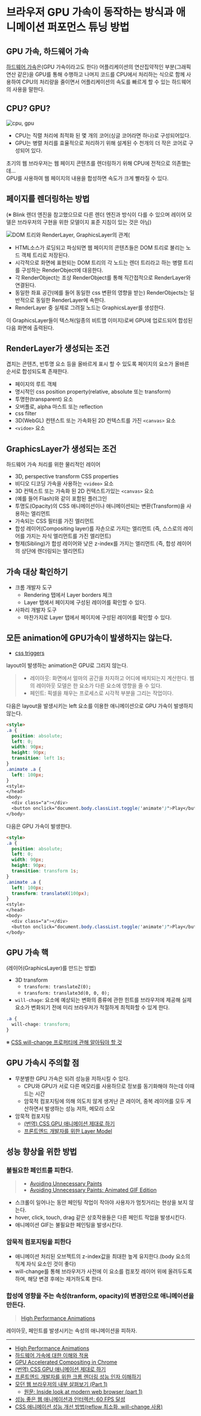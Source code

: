 # 브라우저 GPU 가속이 동작하는 방식과 애니메이션 퍼포먼스 튜닝 방법

## GPU 가속, 하드웨어 가속

[하드웨어 가속](https://ko.wikipedia.org/wiki/%ED%95%98%EB%93%9C%EC%9B%A8%EC%96%B4_%EA%B0%80%EC%86%8D)은(GPU 가속이라고도 한다) 어플리케이션의 연산집약적인 부분(그래픽 연산 같은)을 GPU를 통해 수행하고 나머지 코드를 CPU에서 처리하는 식으로 함께 사용하여 CPU의 처리량을 줄이면서 어플리케이션의 속도를 빠르게 할 수 있는 하드웨어의 사용을 말한다.

## CPU? GPU?

![cpu, gpu](../asset/cpu-and-gpu.jpg)

- CPU는 직렬 처리에 최적화 된 몇 개의 코어(싱글 코어라면 하나)로 구성되어있다.
- GPU는 병렬 처리를 효율적으로 처리하기 위해 설계된 수 천개의 더 작은 코어로 구성되어 있다.

초기의 웹 브라우저는 웹 페이지 콘텐츠를 렌더링하기 위해 CPU에 전적으로 의존했는데...  
GPU를 사용하여 웹 페이지의 내용을 합성하면 속도가 크게 빨라질 수 있다.

## 페이지를 렌더링하는 방법

(※ Blink 렌더 엔진을 참고했으므로 다른 렌더 엔진과 방식이 다를 수 있으며 레이어 모델은 브라우저의 구현을 위한 모델이지 표준 지침이 있는 것은 아님)

![DOM 트리와 RenderLayer, GraphicsLayer의 관계(](../asset/the_compositing_forest.png)

- HTML소스가 로딩되고 파싱되면 웹 페이지의 콘텐츠들은 DOM 트리로 불리는 노드 객체 트리로 저장된다.
- 시각적으로 화면에 표현되는 DOM 트리의 각 노드는 렌더 트리라고 하는 병렬 트리를 구성하는 RenderObject에 대응한다.
- 각 RenderObject는 조상 RenderObject를 통해 직간접적으로 RenderLayer와 연결된다.
- 동일한 좌표 공간(에를 들어 동일한 css 변환의 영향을 받는) RenderObjects는 일반적으로 동일한 RenderLayer에 속한다.
- RenderLayer 중 실제로 그려질 노드는 GraphicsLayer를 생성한다.

이 GraphicsLayer들이 텍스쳐(일종의 비트맵 이미지)로써 GPU에 업로드되어 합성된 다음 화면에 출력된다.

## RenderLayer가 생성되는 조건

겹치는 콘텐츠, 반투명 요소 등을 올바르게 표시 할 수 있도록 페이지의 요소가 올바른 순서로 합성되도록 존재한다.

- 페이지의 루트 객체
- 명시적인 css position property(relative, absolute 또는 transform)
- 투명한(transparent) 요소
- 오버플로, alpha 마스트 또는 reflection
- css filter
- 3D(WebGL) 컨텐스트 또는 가속화된 2D 컨텍스트를 가진 `<canvas>` 요소
- `<vidoe>` 요소

## GraphicsLayer가 생성되는 조건

하드웨어 가속 처리를 위한 물리적인 레이어

- 3D, perspective transform CSS properties
- 비디오 디코딩 가속을 사용하는 `<video>` 요소
- 3D 컨텍스트 또는 가속화 된 2D 컨텍스트가있는 `<canvas>` 요소
- (예를 들어 Flash)와 같이 포함된 플러그인
- 투명도(Opacity)의 CSS 애니메이션이나 애니메이션되는 변환(Transform)을 사용하는 엘리먼트
- 가속되는 CSS 필터를 가진 엘리먼트
- 합성 레이어(Compositing layer)를 자손으로 가지는 엘리먼트 (즉, 스스로의 레이어를 가지는 자식 엘리먼트를 가진 엘리먼트)
- 형제(Sibling)가 합성 레이어와 낮은 z-index를 가지는 엘리먼트 (즉, 합성 레이어의 상단에 렌더링되는 엘리먼트)

## 가속 대상 확인하기

- 크롬 개발자 도구
  - Rendering 탭에서 Layer borders 체크
  - Layer 탭에서 페이지에 구성된 레이어를 확인할 수 있다.
- 사파리 개발자 도구
  - 마찬가지로 Layer 탭에서 페이지에 구성된 레이어를 확인할 수 있다.

## 모든 animation에 GPU가속이 발생하지는 않는다.

- [css triggers](https://csstriggers.com/)

layout이 발생하는 animation은 GPU로 그리지 않는다.

> - 레이아웃: 화면에서 얼마의 공간을 차지하고 어디에 배치되는지 계산한다. 웹의 레이아웃 모델은 한 요소가 다른 요소에 영향을 줄 수 있다.
> - 페인트: 픽셀을 채우는 프로세스로 시각적 부분을 그리는 작업이다.

다음은 layout을 발생시키는 left 요소를 이용한 애니메이션으로 GPU 가속이 발생하지 않는다.

```html
<style>
.a {
  position: absolute;
  left: 0;
  width: 90px;
  height: 90px;
  transition: left 1s;
}
.animate .a {
  left: 100px;
}
<style>
</head>
<body>
  <div class="a"></div>
  <button onclick="document.body.classList.toggle('animate')">Play</button>
</body>
```

다음은 GPU 가속이 발생한다.

```html
<style>
.a {
  position: absolute;
  left: 0;
  width: 90px;
  height: 90px;
  transition: transform 1s;
}
.animate .a {
  left: 100px;
  transform: translateX(100px);
}
<style>
</head>
<body>
  <div class="a"></div>
  <button onclick="document.body.classList.toggle('animate')">Play</button>
</body>
```

## GPU 가속 핵

(레이어(GraphicsLayer)를 만드는 방법)

- 3D transform
  - `transform: translateZ(0);`
  - `transform: translate3d(0, 0, 0);`
- `will-chage`: 요소에 예상되는 변화의 종류에 관한 힌트를 브라우저에 제공해 실제 요소가 변화되기 전에 미리 브라우저가 적절하게 최적화할 수 있게 한다.

```css
.a {
  will-chage: transform;
}
```

※ [CSS will-change 프로퍼티에 관해 알아둬야 할 것](https://dev.opera.com/articles/ko/css-will-change-property/)

## GPU 가속시 주의할 점

- 무분별한 GPU 가속은 되려 성능을 저하시킬 수 있다.
  - CPU와 GPU가 서로 다른 메모리를 사용하므로 정보를 동기화해야 하는데 이때 드는 시간
  - 암묵적 컴포지팅에 의해 의도치 않게 생겨난 큰 레이어, 중복 레이어를 모두 계산하면서 발생하는 성능 저하, 메모리 소모
- 암묵적 컴포지팅
  - [(번역) CSS GPU 애니메이션 제대로 하기](https://wit.nts-corp.com/2017/08/31/4861)
  - [프론트엔드 개발자를 위한 Layer Model](https://www.slideshare.net/Sn0wLe0pard/layer-model)

## 성능 향상을 위한 방법

### 불필요한 페인트를 피한다.

> - [Avoiding Unnecessary Paints](https://www.html5rocks.com/ko/tutorials/speed/unnecessary-paints/)
> - [Avoiding Unnecessary Paints: Animated GIF Edition](https://www.html5rocks.com/ko/tutorials/speed/animated-gifs/)

- 스크롤이 일어나는 동안 페인팅 작업이 작아야 사용자가 멈칫거리는 현상을 보지 않는다.
- hover, click, touch, drag 같은 상호작용들은 다른 페인트 작업을 발생시킨다.
- 애니메이션 GIF는 불필요한 페인팅을 발생시킨다.

### 암묵적 컴포지팅을 피한다

- 애니메이션 처리된 오브젝트의 z-index값을 최대한 높게 유지한다.(body 요소의 직계 자식 요소인 것이 좋다)
- will-change를 통해 브라우저가 사전에 이 요소를 컴포짓 레이어 위에 올려두도록 하며, 해당 변경 후에는 제거하도록 한다.

### 합성에 영향을 주는 속성(tranform, opacity)의 변경만으로 애니메이션을 만든다.

> [High Performance Animations](https://www.html5rocks.com/ko/tutorials/speed/high-performance-animations/)

레이아웃, 페인트를 발생시키는 속성의 애니메이션을 피하자.

---

- [High Performance Animations](https://www.html5rocks.com/ko/tutorials/speed/high-performance-animations/)
- [하드웨어 가속에 대한 이해와 적용](https://d2.naver.com/helloworld/2061385)
- [GPU Accelerated Compositing in Chrome](https://www.chromium.org/developers/design-documents/gpu-accelerated-compositing-in-chrome)
- [(번역) CSS GPU 애니메이션 제대로 하기](https://wit.nts-corp.com/2017/08/31/4861)
- [프론트엔드 개발자를 위한 크롬 렌더링 성능 인자 이해하기](https://medium.com/@cwdoh/%ED%94%84%EB%A1%A0%ED%8A%B8%EC%97%94%EB%93%9C-%EA%B0%9C%EB%B0%9C%EC%9E%90%EB%A5%BC-%EC%9C%84%ED%95%9C-%ED%81%AC%EB%A1%AC-%EB%A0%8C%EB%8D%94%EB%A7%81-%EC%84%B1%EB%8A%A5-%EC%9D%B8%EC%9E%90-%EC%9D%B4%ED%95%B4%ED%95%98%EA%B8%B0-4c9e4d715638)
- [모던 웹 브라우저의 내부 살펴보기 (Part 1)](https://medium.com/@euncho/%EB%AA%A8%EB%8D%98-%EC%9B%B9-%EB%B8%8C%EB%9D%BC%EC%9A%B0%EC%A0%80%EC%9D%98-%EB%82%B4%EB%B6%80-%EC%82%B4%ED%8E%B4%EB%B3%B4%EA%B8%B0-part-1-8650c5900974)
  - [원문: Inside look at modern web browser (part 1)](https://developers.google.com/web/updates/2018/09/inside-browser-part1)
- [성능 좋은 웹 애니메이션과 인터렉션: 60 FPS 달성](https://github.com/codepink/codepink.github.com/wiki/%EC%84%B1%EB%8A%A5-%EC%A2%8B%EC%9D%80-%EC%9B%B9-%EC%95%A0%EB%8B%88%EB%A9%94%EC%9D%B4%EC%85%98%EA%B3%BC-%EC%9D%B8%ED%84%B0%EB%A0%89%EC%85%98:-60-FPS-%EB%8B%AC%EC%84%B1)
- [CSS 애니메이션 성능 개선 방법(reflow 최소화, will-change 사용)](https://wit.nts-corp.com/2017/06/05/4571)
